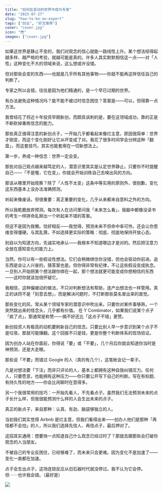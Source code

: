 ```yaml
---
title: "如何在变动的世界中成为专家"
date: "2025-07-27"
slug: "how-to-be-an-expert"
tags: ["创业", "好文推荐"]
cover: "cover.jpg"
icon: "😎"
images: ["cover.jpg"]
---
```

如果这世界是静止不变的，我们对观念的信心就能一路线性上升。某个想法经得起越多样、越严格的考验，就越可能是真的。许多人其实默默相信这一点——对「人性」这种变化不大的领域来说，这么想或许没错。



但对那些会变的东西——也就是几乎所有其他事物——你就不能再这样信任自己的判断了。



专家之所以会错，往往是因为他们精通的，是一个早已过期的世界。



有办法避免这种情况吗？能不能不被过时信念困住？答案是——可以，但得靠一点方法。



我曾经花了将近十年投资早期新创，而颇具讽刺的是，要在这领域成功，靠的正是不断砍掉重练信念的能力。



那些真正值得注意的新创点子，一开始几乎都看起来像烂主意，原因很简单：世界才刚变，而这个变化刚好让它从坏变成了对。我花了很多时间学会分辨这种「翻盘」，而这套技巧，其实也能套用在一切新想法上。



第一步，养成一种信念：世界一定会变。



那些对自己观点越来越笃定的人，潜意识里其实是认定世界静止。只要你不时提醒自己——「不是喔，它在变」，你就会开始训练自己去嗅出风的方向。



那该从哪里开始观察？除了「人性不太变」这条中等实用的原则外，很抱歉，变化这东西基本上没办法准确预测。



听起来像废话，但很重要：真正重要的变化，几乎从来都来自意料之外的方向。



所以我乾脆放弃预测。每次有人在访问里问我「未来怎么看」，我脑中都像没读书的考生一样拼命乱掰出一个听起来不错的答案。



但这不是因为我懒。恰好相反——我觉得，预测未来不但命中率可怜，还会让你思维变得僵硬。与其乱猜，不如选择更实际的策略：彻底、彻底地保持开放心态。



别自以为知道方向，先诚实地承认——我根本不知道哪边才是对的。然后把注意力全放在感知变化的能力上。



当然，你可以有一些假设性想法。它们会稍微绑住你没错，但也会驱动你前进。追东西是会让人兴奋的，猜答案也是。但你得非常有纪律，不让这些假设变成执念。
一旦别人开始把某个想法跟你绑在一起，那个想法就更可能变成你想相信的东西——这时你就该加倍怀疑它。



我相信，这种偏被动的做法，不只对判断想法有帮助，连产出想法也一样管用。真正的诀窍不是「刻意去想」，而是解决问题时，不打断那些莫名冒出来的直觉。



那些变化的风，常从某个领域专家的潜意识中吹出来。只要你对某件事够熟，一个突然跳出来的怪念头，几乎都有价值。
在 Y Combinator，如果我们说某个点子「疯了点」，那通常是称赞——搞不好还比「这点子不错」更赞。



新创投资人有极高的动机要刷新自己的信念。只要比别人早一步意识到某个点子不是垃圾，那就可能赚翻。这个回报不只是钱，更是你整个判断体系的现场验证。



因为创办人站在你面前，你得说「要」或「不要」，几个月后你就会知道你当时是神预测，还是大走眼。



那些说「不要」而错过 Google 的人（真的有几个），这笔帐会记一辈子。



凡是对想法要「下注」而非只评论的人，基本上都拥有这种自我纠错压力。任何人，只要愿意，也能拥有这种压力——你只要公开写下自己的判断。写在有标题、有持久性的地方——你会比闲聊时在意得多。



另一个我很常用的技巧：一开始先看人，不先看点子。虽然我们无法预测未来的点子长什么样，但我很能预测什么样的人会生出未来的点子。



真正的新点子，来自那种：认真、有劲、脑袋够独立的人。



当初我们其实觉得 Airbnb 是烂主意，但我们看得出来——创办人他们是那种「再怪都不会怕」的人，所以我们选择先信人、再信点子，最后押对了。



这招其实通用：想要快一点知道自己什么观念已经过时了？那就去跟那些会打破你观念的人当朋友。



不被自己的专业反困住，已经够难了，而未来只会更难。因为变化不是加速了——变化一直都在加速。



点子会生出点子，这场连锁反应从旧石器时代就没停过。我不认为它会停。
但⋯⋯也许我会错。（最好是）




![](https://prod-files-secure.s3.us-west-2.amazonaws.com/112d0858-5090-4d34-a606-b75eb8d65fd2/46476355-9cf3-4e99-9b7a-3531bc426380/1000202064.png?X-Amz-Algorithm=AWS4-HMAC-SHA256&X-Amz-Content-Sha256=UNSIGNED-PAYLOAD&X-Amz-Credential=ASIAZI2LB466ZPL5HTNG%2F20250801%2Fus-west-2%2Fs3%2Faws4_request&X-Amz-Date=20250801T074037Z&X-Amz-Expires=3600&X-Amz-Security-Token=IQoJb3JpZ2luX2VjEL%2F%2F%2F%2F%2F%2F%2F%2F%2F%2F%2FwEaCXVzLXdlc3QtMiJHMEUCIQCUC8aSCKtnqVHRZWpC3SCvyoxrBBD38ZWBsP8UWYhxTQIgJMNHwlPKnY3nA36V8WEbTck1caUkSJP0xuqNpaRRmc4qiAQI6P%2F%2F%2F%2F%2F%2F%2F%2F%2F%2FARAAGgw2Mzc0MjMxODM4MDUiDAm3D2lIwysr6nnRnircA8NqOC17Sr8PJ4cz3W7uMWL686SYZUkaOl%2BCL9KkTF8qMYjwiAiIv3VlT1lheP29jALTT8pJjJAycMFTEPFSl3spNlEDrPznr8eQvpxuinzfgDBdqhbBhj251MyPugfs0%2FHE1cVDfkq8Eac8JPBXrkV%2BjTa1KD16gN1A%2BCdbYcluf2SMix%2BJ0T0by96iBH3VGuR6OQBlML6RYFQo3IOboPDooXt2o%2FZftrsDV1Ctlx8ZYmID8TnYCik0RuKMiEv8SuS%2FLO%2F1XOZCatmENxUpQ7yhya1Q54GNCsJ6qOXtYP2Z41zkyYYwfx3Tb%2FdFLroNaMDDUAHpyQiiq%2ByYsTL5gpjEH%2BWYug2gwVjsbOKwvBXakt%2BqZ3SUou%2FPeRd%2BVZFQ2wpEHUf8ieGWHG1Iey2PJw97WmcoWAeRhsAuAi1m7NaGI8yZU275lcfV9ZcUvXy7%2Fnrt8M2OmSUm6GaGDQmY0bVhtsjynHd3GW0sjRMm6yXHYC6dAkhXsxhZGlrbf8pdsK20PwWW3U2W5aQPqk1zrrJb1XCT6zNUBocqAEaxSS3ngiDPaBX4wfoIS5bTgbJS0ahVhE%2BAwCYYn%2F2dpLJd4vnbl6MY7Dtp%2B%2B3Dx81VFoYVGHXT9ys0pThpkeXVMKHSscQGOqUBcjnrp1%2F%2B29GGmK%2F5xjjcg4fhlhsP7%2BO5O5qig3YAcyxb3%2F5m44JPZGKgfNySIDuhcKWJ0Yj7bxf7IDM6hlOnX8cdYGSE9xiZVi4hrdx2wxDDyLzEERafi2mS2quDfP8ZwAAhEJl3qvXqJBxHFv80ZC%2FUtqY6FCcWBwGegMLzAuGRJhXc%2BriQVwu3VZpcbpDYR2Xr5gebDD8MVoQWNI4UpKHAInU5&X-Amz-Signature=b6c3de9b81a811b09d71d53d0db90a57e16d90eeab0677be6b664935948365fe&X-Amz-SignedHeaders=host&x-amz-checksum-mode=ENABLED&x-id=GetObject)

